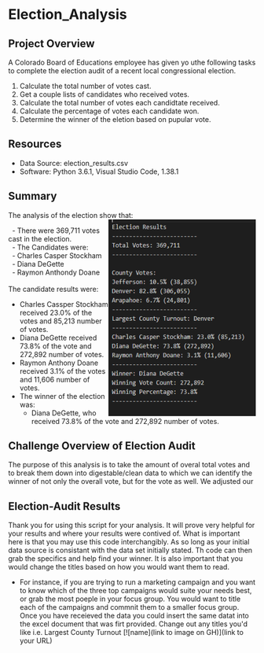 # Election_Analysis

## Project Overview
A Colorado Board of Educations employee has given yo uthe following tasks to complete the election audit of a recent local congressional election.

1. Calculate the total number of votes cast.
2. Get a couple lists of candidates who received votes.
3. Calculate the total number of votes each candidtate received.
4. Calculate the percentage of votes each candidate won.
5. Determine the winner of the eletion based on pupular vote.

## Resources
- Data Source: election_results.csv
- Software: Python 3.6.1, Visual Studio Code, 1.38.1

## Summary
The analysis of the election show that:<br><img align="right" width="300" height="400" src="https://github.com/ChristianShada/Election_Analysis/blob/main/Election_results.PNG">
                                                                                                                         
&nbsp;&nbsp;- There were 369,711 votes cast in the election.<br>
&nbsp;&nbsp;- The Candidates were:<br>
&nbsp;&nbsp;- Charles Casper Stockham<br>
&nbsp;&nbsp;- Diana DeGette<br>
&nbsp;&nbsp;- Raymon Anthondy Doane<br>
<br>
 The candidate results were:<br>
  - Charles Cassper Stockham received 23.0% of the votes and 85,213 number of votes.
  - Diana DeGette received 73.8% of the vote and 272,892 number of votes.
  - Raymon Anthony Doane received 3.1% of the votes and 11,606 number of votes.
- The winner of the election was:
  - Diana DeGette, who received 73.8% of the vote and 272,892 number of votes.

## Challenge Overview of Election Audit
The purpose of this analysis is to take the amount of overal total votes and to break them down into digestable/clean data to which we can identify the winner of not only the overall vote, but for the vote as well. We adjusted our 

## Election-Audit Results
Thank you for using this script for your analysis. It will prove very helpful for your results and where your results were contived of. What is important here is that you may use this code interchangibly. As so long as your initial data source is consistant with the data set initially stated. Th code can then grab the specifics and help find your winner. It is also important that you would change the titles based on how you would want them to read. 
- For instance, if you are trying to run a marketing campaign and you want to know which of the three top campaigns would suite your needs best, or grab the most poeple in your focus group. You would want to title each of the campaigns and commnit them to a smaller focus group. Once you have receieved the data you could insert the same datat into the excel document that was firt provided. Change out any titles you'd like i.e. Largest County Turnout
[![name](link to image on GH)](link to your URL)
